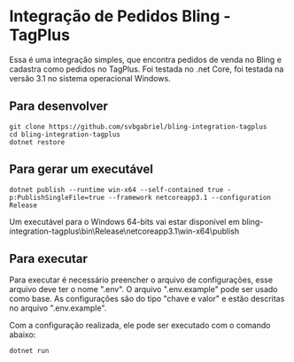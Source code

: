# Integração de Pedidos Bling - TagPlus

Essa é uma integração simples, que encontra pedidos de venda no Bling e cadastra como pedidos no TagPlus.
Foi testada no .net Core, foi testada na versão 3.1 no sistema operacional Windows.

## Para desenvolver

```
git clone https://github.com/svbgabriel/bling-integration-tagplus
cd bling-integration-tagplus
dotnet restore
```

## Para gerar um executável

```
dotnet publish --runtime win-x64 --self-contained true -p:PublishSingleFile=true --framework netcoreapp3.1 --configuration Release
```

Um executável para o Windows 64-bits vai estar disponível em bling-integration-tagplus\bin\Release\netcoreapp3.1\win-x64\publish

## Para executar

Para executar é necessário preencher o arquivo de configurações, esse arquivo deve ter o nome ".env". O arquivo ".env.example" pode ser usado como base.
As configurações são do tipo "chave e valor" e estão descritas no arquivo ".env.example".

Com a configuração realizada, ele pode ser executado com o comando abaixo:

```
dotnet run
```
